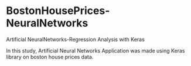 # BostonHousePrices-NeuralNetworks
Artificial NeuralNetworks-Regression Analysis with Keras

In this study, Artificial Neural Networks Application was made using Keras library on boston house prices data.


